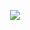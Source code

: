 <p align="center">
  <a href="https://ko-fi.com/K3K1791RX">
    <img align="center" src="https://ko-fi.com/img/githubbutton_sm.svg" />
  </a>
</p>
